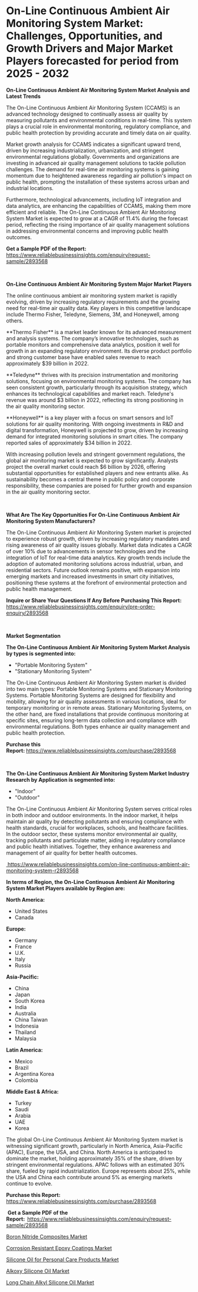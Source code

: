 <p><h1>On-Line Continuous Ambient Air Monitoring System Market: Challenges, Opportunities, and Growth Drivers and Major Market Players forecasted for period from 2025 - 2032</h1></p><p><strong>On-Line Continuous Ambient Air Monitoring System Market Analysis and Latest Trends</strong></p>
<p><p>The On-Line Continuous Ambient Air Monitoring System (CCAMS) is an advanced technology designed to continually assess air quality by measuring pollutants and environmental conditions in real-time. This system plays a crucial role in environmental monitoring, regulatory compliance, and public health protection by providing accurate and timely data on air quality. </p><p>Market growth analysis for CCAMS indicates a significant upward trend, driven by increasing industrialization, urbanization, and stringent environmental regulations globally. Governments and organizations are investing in advanced air quality management solutions to tackle pollution challenges. The demand for real-time air monitoring systems is gaining momentum due to heightened awareness regarding air pollution's impact on public health, prompting the installation of these systems across urban and industrial locations.</p><p>Furthermore, technological advancements, including IoT integration and data analytics, are enhancing the capabilities of CCAMS, making them more efficient and reliable. The On-Line Continuous Ambient Air Monitoring System Market is expected to grow at a CAGR of 11.4% during the forecast period, reflecting the rising importance of air quality management solutions in addressing environmental concerns and improving public health outcomes.</p></p>
<p><strong>Get a Sample PDF of the Report:&nbsp;</strong> <a href="https://www.reliablebusinessinsights.com/enquiry/request-sample/2893568?utm_campaign=60&utm_medium=2&utm_source=Github&utm_content=ia&utm_term=15032025&utm_id=on-line-continuous-ambient-air-monitoring-system">https://www.reliablebusinessinsights.com/enquiry/request-sample/2893568</a></p>
<p>&nbsp;</p>
<p><strong>On-Line Continuous Ambient Air Monitoring System Major Market Players</strong></p>
<p><p>The online continuous ambient air monitoring system market is rapidly evolving, driven by increasing regulatory requirements and the growing need for real-time air quality data. Key players in this competitive landscape include Thermo Fisher, Teledyne, Siemens, 3M, and Honeywell, among others.</p><p>**Thermo Fisher** is a market leader known for its advanced measurement and analysis systems. The company’s innovative technologies, such as portable monitors and comprehensive data analytics, position it well for growth in an expanding regulatory environment. Its diverse product portfolio and strong customer base have enabled sales revenue to reach approximately $39 billion in 2022.</p><p>**Teledyne** thrives with its precision instrumentation and monitoring solutions, focusing on environmental monitoring systems. The company has seen consistent growth, particularly through its acquisition strategy, which enhances its technological capabilities and market reach. Teledyne's revenue was around $3 billion in 2022, reflecting its strong positioning in the air quality monitoring sector.</p><p>**Honeywell** is a key player with a focus on smart sensors and IoT solutions for air quality monitoring. With ongoing investments in R&D and digital transformation, Honeywell is projected to grow, driven by increasing demand for integrated monitoring solutions in smart cities. The company reported sales of approximately $34 billion in 2022.</p><p>With increasing pollution levels and stringent government regulations, the global air monitoring market is expected to grow significantly. Analysts project the overall market could reach $6 billion by 2026, offering substantial opportunities for established players and new entrants alike. As sustainability becomes a central theme in public policy and corporate responsibility, these companies are poised for further growth and expansion in the air quality monitoring sector.</p></p>
<p>&nbsp;</p>
<p><strong>What Are The Key Opportunities For On-Line Continuous Ambient Air Monitoring System Manufacturers?</strong></p>
<p><p>The On-Line Continuous Ambient Air Monitoring System market is projected to experience robust growth, driven by increasing regulatory mandates and rising awareness of air quality issues globally. Market data indicates a CAGR of over 10% due to advancements in sensor technologies and the integration of IoT for real-time data analytics. Key growth trends include the adoption of automated monitoring solutions across industrial, urban, and residential sectors. Future outlook remains positive, with expansion into emerging markets and increased investments in smart city initiatives, positioning these systems at the forefront of environmental protection and public health management.</p></p>
<p><strong>Inquire or Share Your Questions If Any Before Purchasing This Report:</strong> <a href="https://www.reliablebusinessinsights.com/enquiry/pre-order-enquiry/2893568?utm_campaign=60&utm_medium=2&utm_source=Github&utm_content=ia&utm_term=15032025&utm_id=on-line-continuous-ambient-air-monitoring-system">https://www.reliablebusinessinsights.com/enquiry/pre-order-enquiry/2893568</a></p>
<p>&nbsp;</p>
<p><strong>Market Segmentation</strong></p>
<p><strong>The On-Line Continuous Ambient Air Monitoring System Market Analysis by types is segmented into:</strong></p>
<p><ul><li>"Portable Monitoring System"</li><li>"Stationary Monitoring System"</li></ul></p>
<p><p>The On-Line Continuous Ambient Air Monitoring System market is divided into two main types: Portable Monitoring Systems and Stationary Monitoring Systems. Portable Monitoring Systems are designed for flexibility and mobility, allowing for air quality assessments in various locations, ideal for temporary monitoring or in remote areas. Stationary Monitoring Systems, on the other hand, are fixed installations that provide continuous monitoring at specific sites, ensuring long-term data collection and compliance with environmental regulations. Both types enhance air quality management and public health protection.</p></p>
<p><strong>Purchase this Report:&nbsp;</strong><a href="https://www.reliablebusinessinsights.com/purchase/2893568?utm_campaign=60&utm_medium=2&utm_source=Github&utm_content=ia&utm_term=15032025&utm_id=on-line-continuous-ambient-air-monitoring-system">https://www.reliablebusinessinsights.com/purchase/2893568</a></p>
<p>&nbsp;</p>
<p><strong>The On-Line Continuous Ambient Air Monitoring System Market Industry Research by Application is segmented into:</strong></p>
<p><ul><li>"Indoor"</li><li>"Outdoor"</li></ul></p>
<p><p>The On-Line Continuous Ambient Air Monitoring System serves critical roles in both indoor and outdoor environments. In the indoor market, it helps maintain air quality by detecting pollutants and ensuring compliance with health standards, crucial for workplaces, schools, and healthcare facilities. In the outdoor sector, these systems monitor environmental air quality, tracking pollutants and particulate matter, aiding in regulatory compliance and public health initiatives. Together, they enhance awareness and management of air quality for better health outcomes.</p></p>
<p><a href="https://www.reliablebusinessinsights.com/on-line-continuous-ambient-air-monitoring-system-r2893568?utm_campaign=60&utm_medium=2&utm_source=Github&utm_content=ia&utm_term=15032025&utm_id=on-line-continuous-ambient-air-monitoring-system">&nbsp;https://www.reliablebusinessinsights.com/on-line-continuous-ambient-air-monitoring-system-r2893568</a></p>
<p><strong>In terms of Region, the On-Line Continuous Ambient Air Monitoring System Market Players available by Region are:</strong></p>
<p>
    <p> <strong> North America: </strong>
        <ul>
            <li>United States</li>
            <li>Canada</li>
        </ul>
        </p> 
    <p> <strong> Europe: </strong>
        <ul>
            <li>Germany</li>
            <li>France</li>
            <li>U.K.</li>
            <li>Italy</li>
            <li>Russia</li>
        </ul>
        </p> 
    <p> <strong> Asia-Pacific: </strong>
        <ul>
            <li>China</li>
            <li>Japan</li>
            <li>South Korea</li>
            <li>India</li>
            <li>Australia</li>
            <li>China Taiwan</li>
            <li>Indonesia</li>
            <li>Thailand</li>
            <li>Malaysia</li>
        </ul>
        </p> 
    <p> <strong> Latin America: </strong>
        <ul>
            <li>Mexico</li>
            <li>Brazil</li>
            <li>Argentina Korea</li>
            <li>Colombia</li>
        </ul>
        </p> 
    <p> <strong> Middle East & Africa: </strong>
        <ul>
            <li>Turkey</li>
            <li>Saudi</li>
            <li>Arabia</li>
            <li>UAE</li>
            <li>Korea</li>
        </ul>
    </p>
    </p>
<p><p>The global On-Line Continuous Ambient Air Monitoring System market is witnessing significant growth, particularly in North America, Asia-Pacific (APAC), Europe, the USA, and China. North America is anticipated to dominate the market, holding approximately 35% of the share, driven by stringent environmental regulations. APAC follows with an estimated 30% share, fueled by rapid industrialization. Europe represents about 25%, while the USA and China each contribute around 5% as emerging markets continue to evolve.</p></p>
<p><strong>Purchase this Report: </strong><a href="https://www.reliablebusinessinsights.com/purchase/2893568?utm_campaign=60&utm_medium=2&utm_source=Github&utm_content=ia&utm_term=15032025&utm_id=on-line-continuous-ambient-air-monitoring-system">https://www.reliablebusinessinsights.com/purchase/2893568</a></p>
<p>&nbsp;<strong>Get a Sample PDF of the Report:&nbsp;&nbsp;</strong><a href="https://www.reliablebusinessinsights.com/enquiry/request-sample/2893568?utm_campaign=60&utm_medium=2&utm_source=Github&utm_content=ia&utm_term=15032025&utm_id=on-line-continuous-ambient-air-monitoring-system">https://www.reliablebusinessinsights.com/enquiry/request-sample/2893568</a></p>
<p><strong></strong></p>
<p><p><a href="https://github.com/supashcriana/Market-Research-Report-List-1/blob/main/boron-nitride-composites-market.md?utm_campaign=60&utm_medium=2&utm_source=Github&utm_content=ia&utm_term=15032025&utm_id=on-line-continuous-ambient-air-monitoring-system">Boron Nitride Composites Market</a></p><p><a href="https://github.com/mynaoanes/Market-Research-Report-List-1/blob/main/corrosion-resistant-epoxy-coatings-market.md?utm_campaign=60&utm_medium=2&utm_source=Github&utm_content=ia&utm_term=15032025&utm_id=on-line-continuous-ambient-air-monitoring-system">Corrosion Resistant Epoxy Coatings Market</a></p><p><a href="https://github.com/joubehobock75/Market-Research-Report-List-1/blob/main/silicone-oil-for-personal-care-products-market.md?utm_campaign=60&utm_medium=2&utm_source=Github&utm_content=ia&utm_term=15032025&utm_id=on-line-continuous-ambient-air-monitoring-system">Silicone Oil for Personal Care Products Market</a></p><p><a href="https://github.com/puhakhommabh/Market-Research-Report-List-1/blob/main/alkoxy-silicone-oil-market.md?utm_campaign=60&utm_medium=2&utm_source=Github&utm_content=ia&utm_term=15032025&utm_id=on-line-continuous-ambient-air-monitoring-system">Alkoxy Silicone Oil Market</a></p><p><a href="https://github.com/ozolsgasko02/Market-Research-Report-List-1/blob/main/long-chain-alkyl-silicone-oil-market.md?utm_campaign=60&utm_medium=2&utm_source=Github&utm_content=ia&utm_term=15032025&utm_id=on-line-continuous-ambient-air-monitoring-system">Long Chain Alkyl Silicone Oil Market</a></p></p>